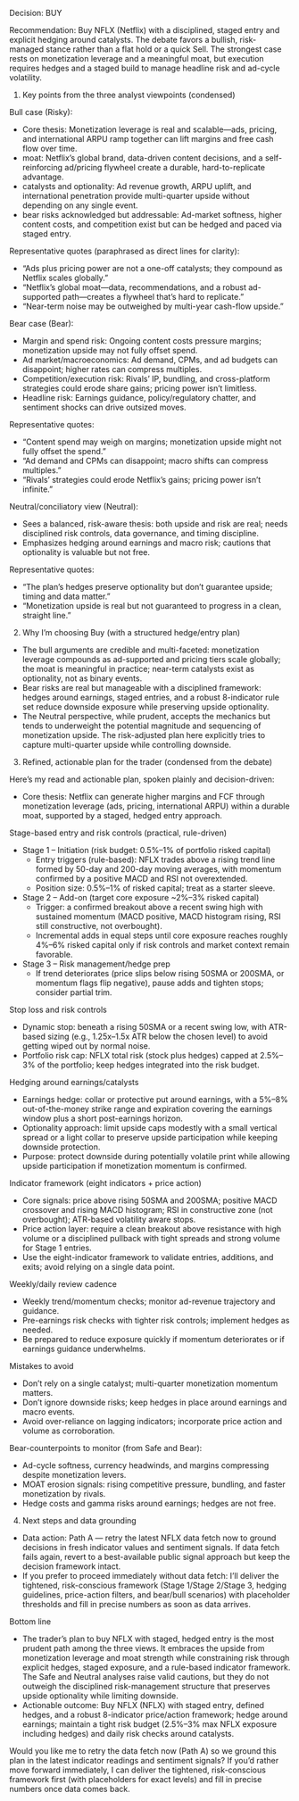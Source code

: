 Decision: BUY

Recommendation: Buy NFLX (Netflix) with a disciplined, staged entry and explicit hedging around catalysts. The debate favors a bullish, risk-managed stance rather than a flat hold or a quick Sell. The strongest case rests on monetization leverage and a meaningful moat, but execution requires hedges and a staged build to manage headline risk and ad-cycle volatility.

1) Key points from the three analyst viewpoints (condensed)

Bull case (Risky):
- Core thesis: Monetization leverage is real and scalable—ads, pricing, and international ARPU ramp together can lift margins and free cash flow over time.
- moat: Netflix’s global brand, data-driven content decisions, and a self-reinforcing ad/pricing flywheel create a durable, hard-to-replicate advantage.
- catalysts and optionality: Ad revenue growth, ARPU uplift, and international penetration provide multi-quarter upside without depending on any single event.
- bear risks acknowledged but addressable: Ad-market softness, higher content costs, and competition exist but can be hedged and paced via staged entry.

Representative quotes (paraphrased as direct lines for clarity):
- “Ads plus pricing power are not a one-off catalysts; they compound as Netflix scales globally.”
- “Netflix’s global moat—data, recommendations, and a robust ad-supported path—creates a flywheel that’s hard to replicate.”
- “Near-term noise may be outweighed by multi-year cash-flow upside.”

Bear case (Bear):
- Margin and spend risk: Ongoing content costs pressure margins; monetization upside may not fully offset spend.
- Ad market/macroeconomics: Ad demand, CPMs, and ad budgets can disappoint; higher rates can compress multiples.
- Competition/execution risk: Rivals’ IP, bundling, and cross-platform strategies could erode share gains; pricing power isn’t limitless.
- Headline risk: Earnings guidance, policy/regulatory chatter, and sentiment shocks can drive outsized moves.

Representative quotes:
- “Content spend may weigh on margins; monetization upside might not fully offset the spend.”
- “Ad demand and CPMs can disappoint; macro shifts can compress multiples.”
- “Rivals’ strategies could erode Netflix’s gains; pricing power isn’t infinite.”

Neutral/conciliatory view (Neutral):
- Sees a balanced, risk-aware thesis: both upside and risk are real; needs disciplined risk controls, data governance, and timing discipline.
- Emphasizes hedging around earnings and macro risk; cautions that optionality is valuable but not free.

Representative quotes:
- “The plan’s hedges preserve optionality but don’t guarantee upside; timing and data matter.”
- “Monetization upside is real but not guaranteed to progress in a clean, straight line.”

2) Why I’m choosing Buy (with a structured hedge/entry plan)

- The bull arguments are credible and multi-faceted: monetization leverage compounds as ad-supported and pricing tiers scale globally; the moat is meaningful in practice; near-term catalysts exist as optionality, not as binary events.
- Bear risks are real but manageable with a disciplined framework: hedges around earnings, staged entries, and a robust 8-indicator rule set reduce downside exposure while preserving upside optionality.
- The Neutral perspective, while prudent, accepts the mechanics but tends to underweight the potential magnitude and sequencing of monetization upside. The risk-adjusted plan here explicitly tries to capture multi-quarter upside while controlling downside.

3) Refined, actionable plan for the trader (condensed from the debate)

Here’s my read and actionable plan, spoken plainly and decision-driven:
- Core thesis: Netflix can generate higher margins and FCF through monetization leverage (ads, pricing, international ARPU) within a durable moat, supported by a staged, hedged entry approach.

Stage-based entry and risk controls (practical, rule-driven)
- Stage 1 – Initiation (risk budget: 0.5%–1% of portfolio risked capital)
  - Entry triggers (rule-based): NFLX trades above a rising trend line formed by 50-day and 200-day moving averages, with momentum confirmed by a positive MACD and RSI not overextended.
  - Position size: 0.5%–1% of risked capital; treat as a starter sleeve.
- Stage 2 – Add-on (target core exposure ~2%–3% risked capital)
  - Trigger: a confirmed breakout above a recent swing high with sustained momentum (MACD positive, MACD histogram rising, RSI still constructive, not overbought).
  - Incremental adds in equal steps until core exposure reaches roughly 4%–6% risked capital only if risk controls and market context remain favorable.
- Stage 3 – Risk management/hedge prep
  - If trend deteriorates (price slips below rising 50SMA or 200SMA, or momentum flags flip negative), pause adds and tighten stops; consider partial trim.

Stop loss and risk controls
- Dynamic stop: beneath a rising 50SMA or a recent swing low, with ATR-based sizing (e.g., 1.25x–1.5x ATR below the chosen level) to avoid getting wiped out by normal noise.
- Portfolio risk cap: NFLX total risk (stock plus hedges) capped at 2.5%–3% of the portfolio; keep hedges integrated into the risk budget.

Hedging around earnings/catalysts
- Earnings hedge: collar or protective put around earnings, with a 5%–8% out-of-the-money strike range and expiration covering the earnings window plus a short post-earnings horizon.
- Optionality approach: limit upside caps modestly with a small vertical spread or a light collar to preserve upside participation while keeping downside protection.
- Purpose: protect downside during potentially volatile print while allowing upside participation if monetization momentum is confirmed.

Indicator framework (eight indicators + price action)
- Core signals: price above rising 50SMA and 200SMA; positive MACD crossover and rising MACD histogram; RSI in constructive zone (not overbought); ATR-based volatility aware stops.
- Price action layer: require a clean breakout above resistance with high volume or a disciplined pullback with tight spreads and strong volume for Stage 1 entries.
- Use the eight-indicator framework to validate entries, additions, and exits; avoid relying on a single data point.

Weekly/daily review cadence
- Weekly trend/momentum checks; monitor ad-revenue trajectory and guidance.
- Pre-earnings risk checks with tighter risk controls; implement hedges as needed.
- Be prepared to reduce exposure quickly if momentum deteriorates or if earnings guidance underwhelms.

Mistakes to avoid
- Don’t rely on a single catalyst; multi-quarter monetization momentum matters.
- Don’t ignore downside risks; keep hedges in place around earnings and macro events.
- Avoid over-reliance on lagging indicators; incorporate price action and volume as corroboration.

Bear-counterpoints to monitor (from Safe and Bear):
- Ad-cycle softness, currency headwinds, and margins compressing despite monetization levers.
- MOAT erosion signals: rising competitive pressure, bundling, and faster monetization by rivals.
- Hedge costs and gamma risks around earnings; hedges are not free.

4) Next steps and data grounding

- Data action: Path A — retry the latest NFLX data fetch now to ground decisions in fresh indicator values and sentiment signals. If data fetch fails again, revert to a best-available public signal approach but keep the decision framework intact.
- If you prefer to proceed immediately without data fetch: I’ll deliver the tightened, risk-conscious framework (Stage 1/Stage 2/Stage 3, hedging guidelines, price-action filters, and bear/bull scenarios) with placeholder thresholds and fill in precise numbers as soon as data arrives.

Bottom line

- The trader’s plan to buy NFLX with staged, hedged entry is the most prudent path among the three views. It embraces the upside from monetization leverage and moat strength while constraining risk through explicit hedges, staged exposure, and a rule-based indicator framework. The Safe and Neutral analyses raise valid cautions, but they do not outweigh the disciplined risk-management structure that preserves upside optionality while limiting downside.
- Actionable outcome: Buy NFLX (NFLX) with staged entry, defined hedges, and a robust 8-indicator price/action framework; hedge around earnings; maintain a tight risk budget (2.5%–3% max NFLX exposure including hedges) and daily risk checks around catalysts.

Would you like me to retry the data fetch now (Path A) so we ground this plan in the latest indicator readings and sentiment signals? If you’d rather move forward immediately, I can deliver the tightened, risk-conscious framework first (with placeholders for exact levels) and fill in precise numbers once data comes back.